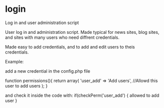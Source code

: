 login
=====

Log in and user administration script

User log in and administration script. 
Made typical for news sites, blog sites, and sites with many users who need diffrent credentials. 

Made easy to add credentials, and to add and edit users to theis credentials.

Example: 

add a new credential in the config.php file

function permissions(){
	return array(
	'user_add' => 'Add users',	//Allowd this user to add users
	);
}

and check it inside the code with: 
if(checkPerm('user_add') { allowed to add user }
